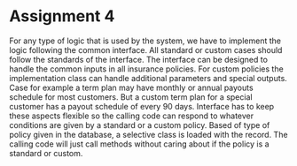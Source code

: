 # Assignment 4
For any type of logic that is used by the system, we have to implement the logic following the common interface. All standard or custom cases should follow the standards of the interface. The interface can be designed to handle the common inputs in all insurance policies. For custom policies the implementation class can handle additional parameters and special outputs.
Case for example a term plan may have monthly or annual payouts schedule for most customers. But a custom term plan for a special customer has a payout schedule of every 90 days. 
Interface has to keep these aspects flexible so the calling code can respond to whatever conditions are given by a standard or a custom policy. 
Based of type of policy given in the database, a selective class is loaded with the record. The calling code will just call methods without caring about if the policy is a standard or custom.